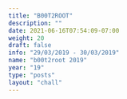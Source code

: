 ```yaml
---
title: "B00T2ROOT"
description: ""
date: 2021-06-16T07:54:09-07:00
weight: 20
draft: false
info: "29/03/2019 - 30/03/2019"
name: "b00t2root 2019"
year: "19"
type: "posts"
layout: "chall"
---
```

